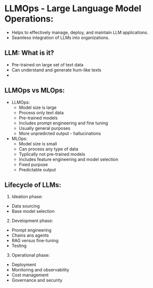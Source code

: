 # LLMOps - Large Language Model Operations:
- Helps to effectively manage, deploy, and maintain LLM applications.
- Seamless integration of LLMs into organizations.

## LLM: What is it?
- Pre-trained on large set of text data
- Can understand and generate hum-like texts
- 
## LLMOps vs MLOps:
- LLMOps:
  - Model size is large
  - Process only text data
  - Pre-trained models
  - Includes prompt engineering and fine tuning
  - Usually general purposes
  - More unpredicted output - hallucinations
- MLOps:
  - Model size is small
  - Can process any type of data
  - Typlically not pre-trained models
  - Includes feature engineering and model selection
  - Fixed purpose
  - Predictable output

## Lifecycle of LLMs:
1. Ideation phase:
  - Data sourcing
  - Base model selection
2. Development phase:
  - Prompt engineering
  - Chains ans agents
  - RAG versus fine-tuning
  - Testing
3. Operational phase:
  - Deployment
  - Monitoring and observability
  - Cost management
  - Governance and security
